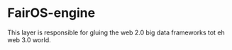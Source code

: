 # FairOS-engine

This layer is responsible for gluing the web 2.0 big data frameworks tot eh web 3.0 world.
